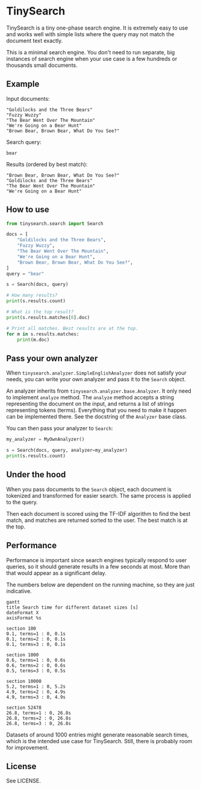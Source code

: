 # TinySearch

TinySearch is a tiny one-phase search engine. It is extremely easy to
use and works well with simple lists where the query may not match the
document text exactly.

This is a minimal search engine. You don't need to run separate, big
instances of search engine when your use case is a few hundreds or
thousands small documents.

## Example

Input documents:

```
"Goldilocks and the Three Bears"
"Fuzzy Wuzzy"
"The Bear Went Over The Mountain"
"We're Going on a Bear Hunt"
"Brown Bear, Brown Bear, What Do You See?"
```

Search query:

```
bear
```

Results (ordered by best match):

```
"Brown Bear, Brown Bear, What Do You See?"
"Goldilocks and the Three Bears"
"The Bear Went Over The Mountain"
"We're Going on a Bear Hunt"
```

## How to use

```python
from tinysearch.search import Search

docs = [
    "Goldilocks and the Three Bears",
    "Fuzzy Wuzzy",
    "The Bear Went Over The Mountain",
    "We're Going on a Bear Hunt",
    "Brown Bear, Brown Bear, What Do You See?",
]
query = "bear"

s = Search(docs, query)

# How many results?
print(s.results.count)

# What is the top result?
print(s.results.matches[0].doc)

# Print all matches. Best results are at the top.
for m in s.results.matches:
    print(m.doc)
```

## Pass your own analyzer

When `tinysearch.analyzer.SimpleEnglishAnalyzer` does not satisfy your
needs, you can write your own analyzer and pass it to the `Search`
object.

An analyzer inherits from `tinysearch.analyzer.base.Analyzer`. It only
need to implement `analyze` method. The `analyze` method accepts a string
representing the document on the input, and returns a list of strings
representing tokens (terms). Everything that you need to make it happen
can be implemented there. See the docstring of the `Analyzer` base class.

You can then pass your analyzer to `Search`:

```python
my_analyzer = MyOwnAnalyzer()

s = Search(docs, query, analyzer=my_analyzer)
print(s.results.count)
```

## Under the hood

When you pass documents to the `Search` object, each document is
tokenized and transformed for easier search. The same process is
applied to the query.

Then each document is scored using the TF-IDF algorithm to find the
best match, and matches are returned sorted to the user. The best match
is at the top.

## Performance

Performance is important since search engines typically respond to
user queries, so it should generate results in a few seconds at most.
More than that would appear as a significant delay.

The numbers below are dependent on the running machine, so they are
just indicative.

```mermaid
gantt
title Search time for different dataset sizes [s]
dateFormat X
axisFormat %s

section 100
0.1, terms=1 : 0, 0.1s
0.1, terms=2 : 0, 0.1s
0.1, terms=3 : 0, 0.1s

section 1000
0.6, terms=1 : 0, 0.6s
0.6, terms=2 : 0, 0.6s
0.5, terms=3 : 0, 0.5s

section 10000
5.2, terms=1 : 0, 5.2s
4.9, terms=2 : 0, 4.9s
4.9, terms=3 : 0, 4.9s

section 52478
26.8, terms=1 : 0, 26.8s
26.8, terms=2 : 0, 26.8s
26.8, terms=3 : 0, 26.8s
```

Datasets of around 1000 entries might generate reasonable search times,
which is the intended use case for TinySearch. Still, there is probably
room for improvement.

## License

See LICENSE.
